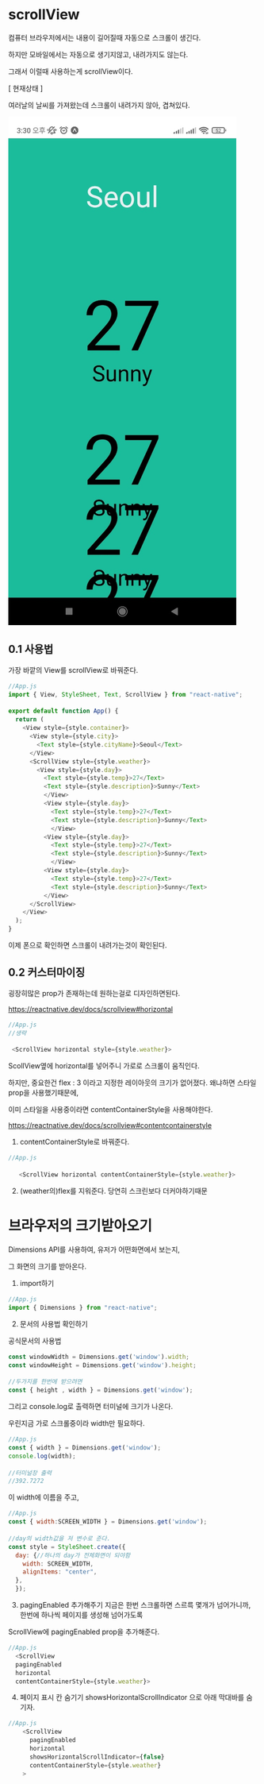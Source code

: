 # scrollView
컴퓨터 브라우저에서는 내용이 길어질때 자동으로 스크롤이 생긴다.

하지만 모바일에서는 자동으로 생기지않고, 내려가지도 않는다.

그래서 이럴때 사용하는게 scrollView이다.

[ 현재상태 ]

여러날의 날씨를 가져왔는데 스크롤이 내려가지 않아, 겹쳐있다.

![Alt text](../IMG/native4.JPG)

## 0.1 사용법

가장 바깥의 View를 scrollView로 바꿔준다.

```js
//App.js
import { View, StyleSheet, Text, ScrollView } from "react-native";

export default function App() {
  return (
    <View style={style.container}>
      <View style={style.city}>
        <Text style={style.cityName}>Seoul</Text>
      </View>
      <ScrollView style={style.weather}>
        <View style={style.day}>
          <Text style={style.temp}>27</Text>
          <Text style={style.description}>Sunny</Text>
          </View>
          <View style={style.day}>
            <Text style={style.temp}>27</Text>
            <Text style={style.description}>Sunny</Text>
            </View>
          <View style={style.day}>
            <Text style={style.temp}>27</Text>
            <Text style={style.description}>Sunny</Text>
            </View>
          <View style={style.day}>
            <Text style={style.temp}>27</Text>
            <Text style={style.description}>Sunny</Text>
          </View>
      </ScrollView>
    </View>
  );
}
```
이제 폰으로 확인하면 스크롤이 내려가는것이 확인된다.

## 0.2 커스터마이징

굉장히많은 prop가 존재하는데 원하는걸로 디자인하면된다.

https://reactnative.dev/docs/scrollview#horizontal

```js
//App.js
//생략

 <ScrollView horizontal style={style.weather}>

```
ScollView옆에 horizontal를 넣어주니 가로로
스크롤이 움직인다.

하지만, 중요한건 flex : 3 이라고 지정한 레이아웃의 크기가 없어졌다. 왜냐하면 스타일 prop을 사용했기때문에,

이미 스타일을 사용중이라면 contentContainerStyle을 사용해야한다.

https://reactnative.dev/docs/scrollview#contentcontainerstyle

1. contentContainerStyle로 바꿔준다.

```js
//App.js

   <ScrollView horizontal contentContainerStyle={style.weather}>
```

2. (weather의)flex를 지워준다. 당연히 스크린보다 더커야하기때문

# 브라우저의 크기받아오기
Dimensions API를 사용하여, 유저가 어떤화면에서 보는지,

그 화면의 크기를 받아온다.

1. import하기 
```js
//App.js
import { Dimensions } from "react-native";
```
2. 문서의 사용법 확인하기

공식문서의 사용법
```js
const windowWidth = Dimensions.get('window').width;
const windowHeight = Dimensions.get('window').height;

//두가지를 한번에 받으려면
const { height , width } = Dimensions.get('window');
```

그리고 console.log로 출력하면 터미널에 크기가 나온다.

우린지금 가로 스크롤중이라 width만 필요하다.

```js
//App.js
const { width } = Dimensions.get('window');
console.log(width);

//터미널창 출력
//392.7272

```

이 width에 이름을 주고, 
```js
//App.js
const { width:SCREEN_WIDTH } = Dimensions.get('window');

//day의 width값을 저 변수로 준다.
const style = StyleSheet.create({
  day: {//하나의 day가 전체화면이 되야함
    width: SCREEN_WIDTH,
    alignItems: "center",
  },
  });
```

3. pagingEnabled 추가해주기
지금은 한번 스크롤하면 스르륵 몇개가 넘어가니까,
한번에 하나씩 페이지를 생성해 넘어가도록

ScrollView에 pagingEnabled prop을 추가해준다.
```js
//App.js
  <ScrollView 
  pagingEnabled
  horizontal
  contentContainerStyle={style.weather}>
  ```

  4. 페이지 표시 칸 숨기기
  showsHorizontalScrollIndicator 으로
  아래 막대바를 숨기자.

  ```js
  //App.js
      <ScrollView
        pagingEnabled
        horizontal
        showsHorizontalScrollIndicator={false}
        contentContainerStyle={style.weather}
      >  
  ```